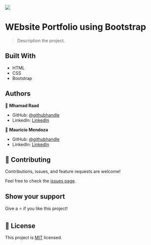 ![](https://img.shields.io/badge/Microverse-blueviolet)

# WEbsite Portfolio using Bootstrap

> Description the project.


## Built With

- HTML
- CSS
- Bootstrap




## Authors

👤 **Mhamad Raad**

- GitHub: [@githubhandle](https://github.com/Mhamad-Raad)
- LinkedIn: [LinkedIn](https://www.linkedin.com/in/mhamad-raad-446a75227/)

👤 **Mauricio Mendoza**

- GitHub: [@githubhandle](https://github.com/rbreva)
- LinkedIn: [LinkedIn](https://www.linkedin.com/in/r-mauricio-mendoza-huerta-0782a9166/)

## 🤝 Contributing

Contributions, issues, and feature requests are welcome!

Feel free to check the [issues page](https://github.com/Mhamad-Raad/Microverse-Portfolio-Bootstrap/issues).

## Show your support

Give a ⭐️ if you like this project!

## 📝 License

This project is [MIT](https://github.com/Mhamad-Raad/Microverse-Portfolio-Bootstrap/blob/master/MIT.md) licensed.

